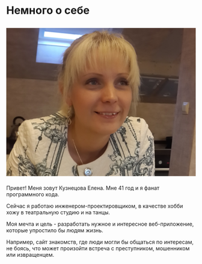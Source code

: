 # Немного о себе

## ![my photo](img/photo.jpg)


Привет! Меня зовут Кузнецова Елена. Мне 41 год и я фанат программного кода.

Сейчас я работаю инженером-проектировщиком, в качестве хобби хожу в театральную студию и на танцы. 

Моя мечта и цель - разработать нужное и интересное веб-приложение, которые упростило бы людям жизнь. 

Например, сайт знакомств, где люди могли бы общаться по интересам, не боясь, что может произойти встреча с преступником, мошенником или извращенцем.
